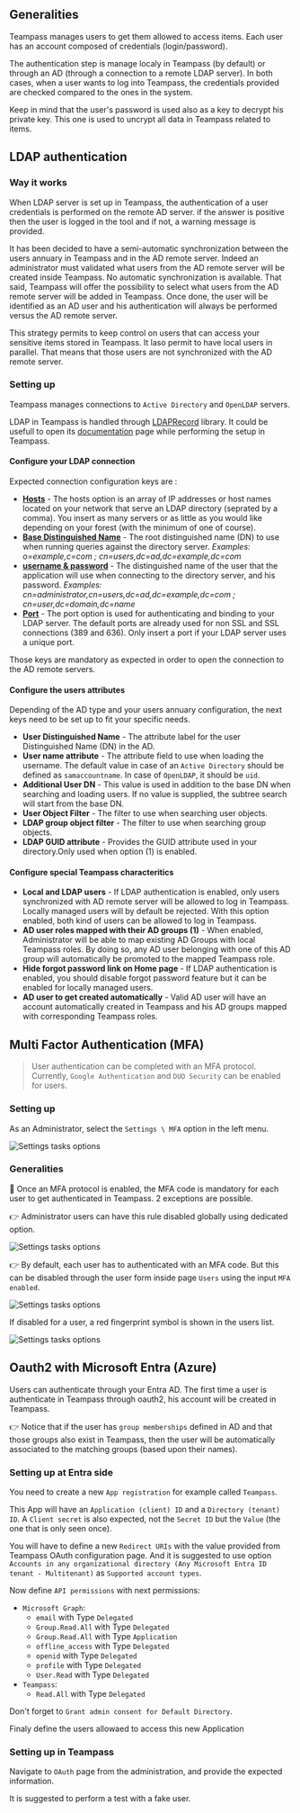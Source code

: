 <!-- docs/features/authentication.md -->


## Generalities

Teampass manages users to get them allowed to access items. Each user has an account composed of credentials (login/password).

The authentication step is manage localy in Teampass (by default) or through an AD (through a connection to a remote LDAP server).
In both cases, when a user wants to log into Teampass, the credentials provided are checked compared to the ones in the system.

Keep in mind that the user's password is used also as a key to decrypt his private key. This one is used to uncrypt all data in Teampass related to items.

## LDAP authentication


### Way it works

When LDAP server is set up in Teampass, the authentication of a user credentials is performed on the remote AD server. if the answer is positive then the user is logged in the tool and if not, a warning message is provided.

It has been decided to have a semi-automatic synchronization between the users annuary in Teampass and in the AD remote server. Indeed an administrator must validated what users from the AD remote server will be created inside Teampass. No automatic synchronization is available.
That said, Teampass will offer the possibility to select what users from the AD remote server will be added in Teampass. Once done, the user will be identified as an AD user and his authentication will always be performed versus the AD remote server.

This strategy permits to keep control on users that can access your sensitive items stored in Teampass.
It laso permit to have local users in parallel. That means that those users are not synchronized with the AD remote server.

### Setting up

Teampass manages connections to `Active Directory` and `OpenLDAP` servers.

LDAP in Teampass is handled through [LDAPRecord](https://ldaprecord.com/) library.
It could be usefull to open its [documentation](https://ldaprecord.com/docs/core/v2/configuration) page while performing the setup in Teampass.

#### Configure your LDAP connection

Expected connection configuration keys are :

* __[Hosts](https://ldaprecord.com/docs/core/v2/configuration#hosts)__ - The hosts option is an array of IP addresses or host names located on your network that serve an LDAP directory (seprated by a comma). You insert as many servers or as little as you would like depending on your forest (with the minimum of one of course). 
* __[Base Distinguished Name](https://ldaprecord.com/docs/core/v2/configuration#base-distinguished-name)__ - The root distinguished name (DN) to use when running queries against the directory server. *Examples: o=example,c=com ; cn=users,dc=ad,dc=example,dc=com*
* __[username & password](https://ldaprecord.com/docs/core/v2/configuration#username--password)__ - The distinguished name of the user that the application will use when connecting to the directory server, and his password. *Examples: cn=administrator,cn=users,dc=ad,dc=example,dc=com ; cn=user,dc=domain,dc=name*
* __[Port](https://ldaprecord.com/docs/core/v2/configuration#port)__ - The port option is used for authenticating and binding to your LDAP server. The default ports are already used for non SSL and SSL connections (389 and 636). Only insert a port if your LDAP server uses a unique port. 

Those keys are mandatory as expected in order to open the connection to the AD remote servers.

#### Configure the users attributes

Depending of the AD type and your users annuary configuration, the next keys need to be set up to fit your specific needs.

* __User Distinguished Name__ - The attribute label for the user Distinguished Name (DN) in the AD.
* __User name attribute__ - The attribute field to use when loading the username. The default value in case of an `Active Directory` should be defined as `samaccountname`. In case of `OpenLDAP`, it should be `uid`.
* __Additional User DN__ - This value is used in addition to the base DN when searching and loading users. If no value is supplied, the subtree search will start from the base DN.
* __User Object Filter__ - The filter to use when searching user objects.
* __LDAP group object filter__ - The filter to use when searching group objects.
* __LDAP GUID attribute__ - Provides the GUID attribute used in your directory.Only used when option (1) is enabled.

#### Configure special Teampass characteritics

* __Local and LDAP users__ - If LDAP authentication is enabled, only users synchronized with AD remote server will be allowed to log in Teampass. Locally managed users will by default be rejected. With this option enabled, both kind of users can be allowed to log in Teampass.
* __AD user roles mapped with their AD groups (1)__ - When enabled, Administrator will be able to map existing AD Groups with local Teampass roles. By doing so, any AD user belonging with one of this AD group will automatically be promoted to the mapped Teampass role.
* __Hide forgot password link on Home page__ - If LDAP authentication is enabled, you should disable forgot password feature but it can be enabled for locally managed users.
* __AD user to get created automatically__ - Valid AD user will have an account automatically created in Teampass and his AD groups mapped with corresponding Teampass roles.


## Multi Factor Authentication (MFA)

> User authentication can be completed with an MFA protocol. Currently, `Google Authentication` and `DUO Security` can be enabled for users.

### Setting up

As an Administrator, select the `Settings \ MFA` option in the left menu.

![Settings tasks options](../_media/tp3_auth_mfa_1.png)

### Generalities

🔔 Once an MFA protocol is enabled, the MFA code is mandatory for each user to get authenticated in Teampass. 2 exceptions are possible.

👉 Administrator users can have this rule disabled globally using dedicated option.

![Settings tasks options](../_media/tp3_auth_mfa_2.png)

👉 By default, each user has to authenticated with an MFA code. But this can be disabled through the user form inside page `Users` using the input `MFA enabled`.

![Settings tasks options](../_media/tp3_auth_mfa_4.png)

If disabled for a user, a red fingerprint symbol is shown in the users list.

![Settings tasks options](../_media/tp3_auth_mfa_3.png)


## Oauth2 with Microsoft Entra (Azure)

Users can authenticate through your Entra AD. The first time a user is authenticate in Teampass through oauth2, his account will be created in Teampass.

👉 Notice that if the user has `group memberships` defined in AD and that those groups also exist in Teampass, then the user will be automatically associated to the matching groups (based upon their names).

### Setting up at Entra side

You need to create a new `App registration` for example called `Teampass`.

This App will have an `Application (client) ID` and a `Directory (tenant) ID`.
A `Client secret` is also expected, not the `Secret ID` but the `Value` (the one that is only seen once).

You will have to define a new `Redirect URIs` with the value provided from Teampass OAuth configuration page.
And it is suggested to use option `Accounts in any organizational directory (Any Microsoft Entra ID tenant - Multitenant)` as `Supported account types`.

Now define `API permissions` with next permissions:

* `Microsoft Graph`:
  * `email` with Type `Delegated`
  * `Group.Read.All` with Type `Delegated`
  * `Group.Read.All` with Type `Application`
  * `offline_access` with Type `Delegated`
  * `openid` with Type `Delegated`
  * `profile` with Type `Delegated`
  * `User.Read` with Type `Delegated`
* `Teampass`:
  * `Read.All` with Type `Delegated`

Don't forget to `Grant admin consent for Default Directory`.

Finaly define the users allowaed to access this new Application

### Setting up in Teampass

Navigate to `OAuth` page from the administration, and provide the expected information.

It is suggested to perform a test with a fake user.